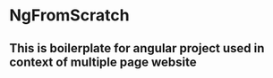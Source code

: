 # NgFromScratch

## This is boilerplate for angular project used in context of multiple page website
